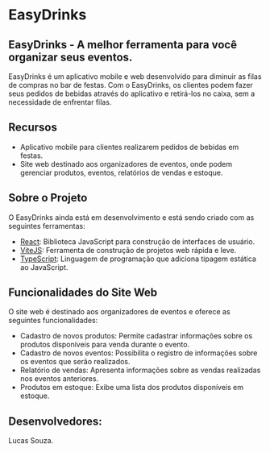 # EasyDrinks
## EasyDrinks - A melhor ferramenta para você organizar seus eventos.

EasyDrinks é um aplicativo mobile e web desenvolvido para diminuir as filas de compras no bar de festas. Com o EasyDrinks, os clientes podem fazer seus pedidos de bebidas através do aplicativo e retirá-los no caixa, sem a necessidade de enfrentar filas.

## Recursos

- Aplicativo mobile para clientes realizarem pedidos de bebidas em festas.
- Site web destinado aos organizadores de eventos, onde podem gerenciar produtos, eventos, relatórios de vendas e estoque.

## Sobre o Projeto

O EasyDrinks ainda está em desenvolvimento e está sendo criado com as seguintes ferramentas:

- [React](https://reactjs.org/): Biblioteca JavaScript para construção de interfaces de usuário.
- [ViteJS](https://vitejs.dev/): Ferramenta de construção de projetos web rápida e leve.
- [TypeScript](https://www.typescriptlang.org/): Linguagem de programação que adiciona tipagem estática ao JavaScript.

## Funcionalidades do Site Web

O site web é destinado aos organizadores de eventos e oferece as seguintes funcionalidades:

- Cadastro de novos produtos: Permite cadastrar informações sobre os produtos disponíveis para venda durante o evento.
- Cadastro de novos eventos: Possibilita o registro de informações sobre os eventos que serão realizados.
- Relatório de vendas: Apresenta informações sobre as vendas realizadas nos eventos anteriores.
- Produtos em estoque: Exibe uma lista dos produtos disponíveis em estoque.

## Desenvolvedores:

Lucas Souza.
